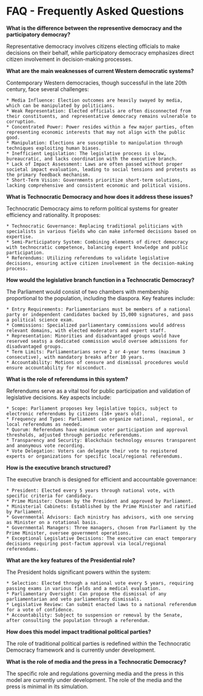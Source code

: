 # **FAQ** - Frequently Asked Questions

**What is the difference between the representive democracy and the participatory democray?**

Representative democracy involves citizens electing officials to make decisions on their behalf, while participatory democracy emphasizes direct citizen involvement in decision-making processes.

**What are the main weaknesses of current Western democratic systems?**

Contemporary Western democracies, though successful in the late 20th century, face several challenges:

    * Media Influence: Election outcomes are heavily swayed by media, which can be manipulated by politicians.
    * Weak Representation: Elected officials are often disconnected from their constituents, and representative democracy remains vulnerable to corruption.
    * Concentrated Power: Power resides within a few major parties, often representing economic interests that may not align with the public good.
    * Manipulation: Elections are susceptible to manipulation through techniques exploiting human biases.
    * Inefficient Legislation: The legislative process is slow, bureaucratic, and lacks coordination with the executive branch.
    * Lack of Impact Assessment: Laws are often passed without proper societal impact evaluation, leading to social tensions and protests as the primary feedback mechanism.
    * Short-Term Vision: Governments prioritize short-term solutions, lacking comprehensive and consistent economic and political visions.

**What is Technocratic Democracy and how does it address these issues?**

Technocratic Democracy aims to reform political systems for greater efficiency and rationality. It proposes:

    * Technocratic Governance: Replacing traditional politicians with specialists in various fields who can make informed decisions based on expertise.
    * Semi-Participatory System: Combining elements of direct democracy with technocratic competence, balancing expert knowledge and public participation.
    * Referendums: Utilizing referendums to validate legislative decisions, ensuring active citizen involvement in the decision-making process.

**How would the legislative branch function in a Technocratic Democracy?**

The Parliament would consist of two chambers with membership proportional to the population, including the diaspora. Key features include:

    * Entry Requirements: Parliamentarians must be members of a national party or independent candidates backed by 15,000 signatures, and pass a political science exam.
    * Commissions: Specialized parliamentary commissions would address relevant domains, with elected moderators and expert staff.
    * Representation: Minorities and disadvantaged groups would have reserved seatsș a dedicated commission would oversee admissions for disadvantaged groups.    
    * Term Limits: Parliamentarians serve 2 or 4-year terms (maximum 3 consecutive), with mandatory breaks after 10 years.
    * Accountability: Motions of censure and dismissal procedures would ensure accountability for misconduct.

**What is the role of referendums in this system?**

Referendums serve as a vital tool for public participation and validation of legislative decisions. Key aspects include:

    * Scope: Parliament proposes key legislative topics, subject to electronic referendums by citizens (16+ years old).
    * Frequency and Types: Parliament can organize national, regional, or local referendums as needed.
    * Quorum: Referendums have minimum voter participation and approval thresholds, adjusted through periodic referendums.
    * Transparency and Security: Blockchain technology ensures transparent and anonymous vote recording.
    * Vote Delegation: Voters can delegate their vote to registered experts or organizations for specific local/regional referendums.

**How is the executive branch structured?**

The executive branch is designed for efficient and accountable governance:

    * President: Elected every 5 years through national vote, with specific criteria for candidacy.
    * Prime Minister: Chosen by the President and approved by Parliament.
    * Ministerial Cabinets: Established by the Prime Minister and ratified by Parliament.
    * Governmental Advisors: Each ministry has advisors, with one serving as Minister on a rotational basis.
    * Governmental Managers: Three managers, chosen from Parliament by the Prime Minister, oversee government operations.
    * Exceptional Legislative Decisions: The executive can enact temporary decisions requiring post-factum approval via local/regional referendums.

**What are the key features of the Presidential role?**

The President holds significant powers within the system:

    * Selection: Elected through a national vote every 5 years, requiring passing exams in various fields and a medical evaluation.
    * Parliamentary Oversight: Can propose the dismissal of any parliamentarian and veto parliamentary dismissals.
    * Legislative Review: Can submit enacted laws to a national referendum for a vote of confidence.
    * Accountability: Subject to suspension or removal by the Senate, after consulting the population through a referendum.

**How does this model impact traditional political parties?**

The role of traditional political parties is redefined within the Technocratic Democracy framework and is currently under development.

**What is the role of media and the press in a Technocratic Democracy?**

The specific role and regulations governing media and the press in this model are currently under development. The role of the media and the press is minimal in its simulation.

